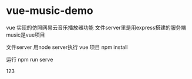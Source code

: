 ﻿# vue-music-demo
vue 实现的仿照网易云音乐播放器功能
文件server里是用express搭建的服务端
music是vue项目


文件server 用node server执行
vue 项目
npm install

运行
npm run serve

123
